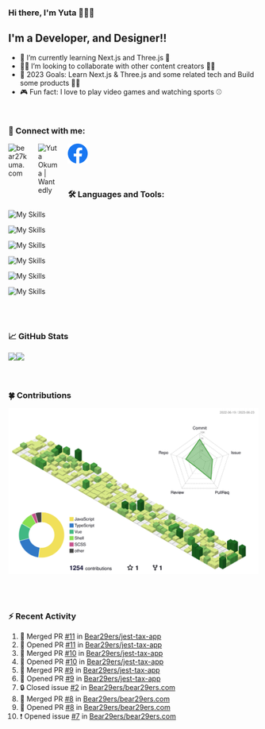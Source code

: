 ### Hi there, I'm Yuta 🤟🏻🐻

## I'm a Developer, and Designer!!

- 🌱 I’m currently learning Next.js and Three.js 🤣
- 👬🏻 I’m looking to collaborate with other content creators 👋🏻
- 🥅 2023 Goals: Learn Next.js & Three.js and some related tech and Build some products 💪🏻
- 🎮 Fun fact: I love to play video games and watching sports ⚾️

<br />

### :wave: Connect with me:

[<img align="left" alt="bear27kuma.com" width="40px" src="https://user-images.githubusercontent.com/39920490/156489586-f125813b-e344-46d6-9306-f5786684b976.jpg" style="margin-right: 20px;" />](https://bear29ers.github.io/)
[<img align="left" alt="Yuta Okuma | Wantedly" width="40px" src="https://user-images.githubusercontent.com/39920490/156489528-fdc520d6-10f1-43b6-8bf8-fadf8dcf1a90.jpg" style="margin-right: 20px;" />](https://www.wantedly.com/id/yuta_okuma_b)
[<img align="left" alt="Yuta Okuma | Facebook" width="40px" src="https://github.com/github/explore/blob/main/topics/facebook/facebook.png?raw=true" style="margin-right: 20px;" />](https://www.facebook.com/kumakuma1129/)

[//]: # '[<img align="left" alt="Yuta Okuma | Instagram" width="40px" src="https://github.com/github/explore/blob/main/topics/instagram/instagram.png?raw=true" />](https://www.instagram.com/bear_27earl/)'

<br />
<br />
<br />
<br />

### :hammer_and_wrench: Languages and Tools:

![My Skills](https://skillicons.dev/icons?i=html,css,sass,tailwind,bootstrap,js)

![My Skills](https://skillicons.dev/icons?i=ts,jquery,react,nextjs,vercel,vue)

![My Skills](https://skillicons.dev/icons?i=nodejs,express,jest,php,laravel,mysql)

![My Skills](https://skillicons.dev/icons?i=docker,git,github,githubactions,aws,linux)

![My Skills](https://skillicons.dev/icons?i=vim,neovim,lua,md,idea,vscode)

![My Skills](https://skillicons.dev/icons?i=atom,webpack,xd,ps,ai,ae)

<br />
<br />

### :chart_with_upwards_trend: GitHub Stats

<div style="display: flex;">
    <a href="https://github.com/Bear29ers">
        <img height="200px;" src="https://github-readme-stats.vercel.app/api?username=Bear29ers&show_icons=true&theme=bear">
    </a>
    <a href="https://github.com/Bear29ers">
        <img height="200px" src="https://github-readme-stats.vercel.app/api/top-langs/?username=Bear29ers&langs_count=6&layout=compact&theme=bear">
    </a>
</div>

<br />
<br />

### :four_leaf_clover: Contributions

![](./profile-3d-contrib/profile-green-animate.svg)

<br />
<br />

### :zap: Recent Activity

<!--START_SECTION:activity-->

1. 🎉 Merged PR [#11](https://github.com/Bear29ers/jest-tax-app/pull/11) in [Bear29ers/jest-tax-app](https://github.com/Bear29ers/jest-tax-app)
2. 💪 Opened PR [#11](https://github.com/Bear29ers/jest-tax-app/pull/11) in [Bear29ers/jest-tax-app](https://github.com/Bear29ers/jest-tax-app)
3. 🎉 Merged PR [#10](https://github.com/Bear29ers/jest-tax-app/pull/10) in [Bear29ers/jest-tax-app](https://github.com/Bear29ers/jest-tax-app)
4. 💪 Opened PR [#10](https://github.com/Bear29ers/jest-tax-app/pull/10) in [Bear29ers/jest-tax-app](https://github.com/Bear29ers/jest-tax-app)
5. 🎉 Merged PR [#9](https://github.com/Bear29ers/jest-tax-app/pull/9) in [Bear29ers/jest-tax-app](https://github.com/Bear29ers/jest-tax-app)
6. 💪 Opened PR [#9](https://github.com/Bear29ers/jest-tax-app/pull/9) in [Bear29ers/jest-tax-app](https://github.com/Bear29ers/jest-tax-app)
7. 🔒 Closed issue [#2](https://github.com/Bear29ers/bear29ers.com/issues/2) in [Bear29ers/bear29ers.com](https://github.com/Bear29ers/bear29ers.com)
8. 🎉 Merged PR [#8](https://github.com/Bear29ers/bear29ers.com/pull/8) in [Bear29ers/bear29ers.com](https://github.com/Bear29ers/bear29ers.com)
9. 💪 Opened PR [#8](https://github.com/Bear29ers/bear29ers.com/pull/8) in [Bear29ers/bear29ers.com](https://github.com/Bear29ers/bear29ers.com)
10. ❗ Opened issue [#7](https://github.com/Bear29ers/bear29ers.com/issues/7) in [Bear29ers/bear29ers.com](https://github.com/Bear29ers/bear29ers.com)

<!--END_SECTION:activity-->
